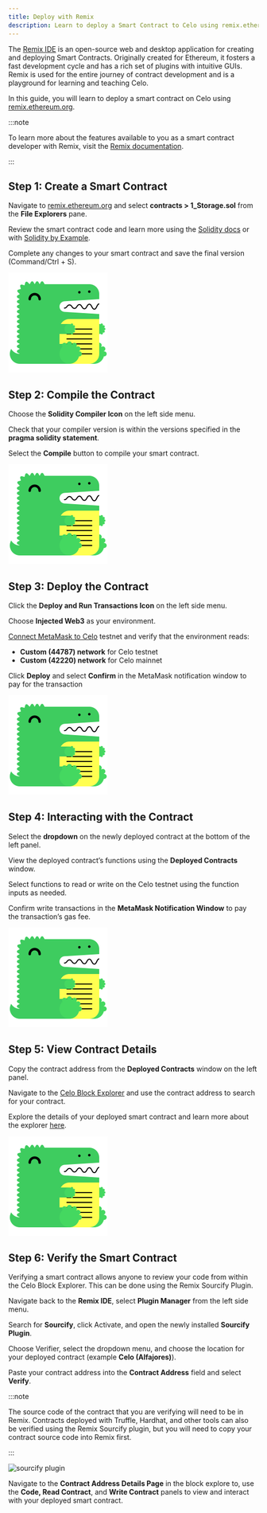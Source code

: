 ```yaml
---
title: Deploy with Remix
description: Learn to deploy a Smart Contract to Celo using remix.ethereum.org.  
---
```


The [Remix IDE](https://remix-project.org/) is an open-source web and desktop application for creating and deploying Smart Contracts. Originally created for Ethereum, it fosters a fast development cycle and has a rich set of plugins with intuitive GUIs. Remix is used for the entire journey of contract development and is a playground for learning and teaching Celo. 

In this guide, you will learn to deploy a smart contract on Celo using [remix.ethereum.org](http://remix.ethereum.org).

:::note

To learn more about the features available to you as a smart contract developer with Remix, visit the [Remix documentation](https://remix-ide.readthedocs.io/en/latest/).

:::

## Step 1: Create a Smart Contract

Navigate to [remix.ethereum.org](http://remix.ethereum.org) and select **contracts > 1_Storage.sol** from the **File Explorers** pane.

Review the smart contract code and learn more using the [Solidity docs](https://docs.soliditylang.org/en/latest/) or with [Solidity by Example](https://solidity-by-example.org/).

Complete any changes to your smart contract and save the final version (Command/Ctrl + S).

![remix solidity editor](/img/docusaurus.png)

## Step 2: Compile the Contract

Choose the **Solidity Compiler Icon** on the left side menu.

Check that your compiler version is within the versions specified in the **pragma solidity statement**.

Select the **Compile** button to compile your smart contract.

![compile Solidity](/img/docusaurus.png)

## Step 3: Deploy the Contract

Click the **Deploy and Run Transactions Icon** on the left side menu.

Choose **Injected Web3** as your environment.

[Connect MetaMask to Celo](/getting-started/wallets/using-metamask-with-celo) testnet and verify that the environment reads:

- **Custom (44787) network** for Celo testnet
- **Custom (42220) network** for Celo mainnet

Click **Deploy** and select **Confirm** in the MetaMask notification window to pay for the transaction

![deploy contract](/img/docusaurus.png)

## Step 4: Interacting with the Contract

Select the **dropdown** on the newly deployed contract at the bottom of the left panel.

View the deployed contract’s functions using the **Deployed Contracts** window.

Select functions to read or write on the Celo testnet using the function inputs as needed.

Confirm write transactions in the **MetaMask Notification Window** to pay the transaction’s gas fee.

![contract interaction](/img/docusaurus.png)

## Step 5: View Contract Details

Copy the contract address from the **Deployed Contracts** window on the left panel.

Navigate to the [Celo Block Explorer](https://explorer.celo.org/) and use the contract address to search for your contract.

Explore the details of your deployed smart contract and learn more about the explorer [here](http://docs.blockscout.com).

![contract on block explorer](/img/docusaurus.png)

## Step 6: Verify the Smart Contract

Verifying a smart contract allows anyone to review your code from within the Celo Block Explorer. This can be done using the Remix Sourcify Plugin.

Navigate back to the **Remix IDE**, select **Plugin Manager** from the left side menu.

Search for **Sourcify**, click Activate, and open the newly installed **Sourcify Plugin**.

Choose Verifier, select the dropdown menu, and choose the location for your deployed contract (example **Celo (Alfajores)**).

Paste your contract address into the **Contract Address** field and select **Verify**.

:::note

The source code of the contract that you are verifying will need to be in Remix. Contracts deployed with Truffle, Hardhat, and other tools can also be verified using the Remix Sourcify plugin, but you will need to copy your contract source code into Remix first.

:::

![sourcify plugin](/build/img/docusaurus.png)

Navigate to the **Contract Address Details Page** in the block explore to, use the **Code, Read Contract**, and **Write Contract** panels to view and interact with your deployed smart contract.